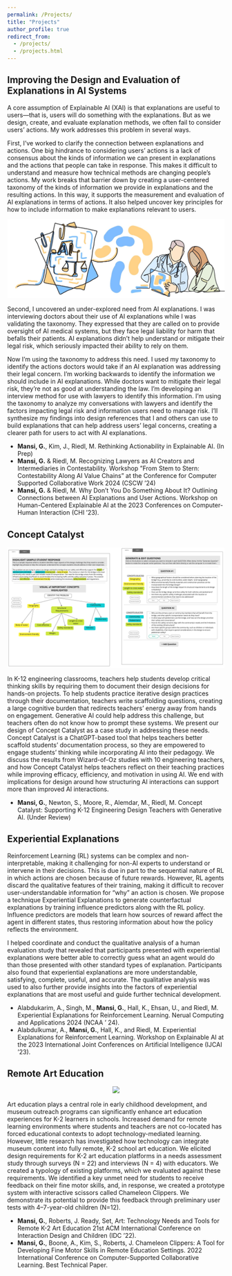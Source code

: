 ```yaml
---
permalink: /Projects/
title: "Projects"
author_profile: true
redirect_from: 
  - /projects/
  - /projects.html
---
```


## Improving the Design and Evaluation of Explanations in AI Systems
A core assumption of Explainable AI (XAI) is that explanations are useful to users—that is, users will do something with the explanations. But as we design, create, and evaluate explanation methods, we often fail to consider users’ actions. My work addresses this problem in several ways.

First, I’ve worked to clarify the connection between explanations and actions. One big hindrance to considering users’ actions is a lack of consensus about the kinds of information we can present in explanations and the actions that people can take in response. This makes it difficult to understand and measure how technical methods are changing people’s actions. My work breaks that barrier down by creating a user-centered taxonomy of the kinds of information we provide in explanations and the resulting actions. In this way, it supports the measurement and evaluation of AI explanations in terms of actions. It also helped uncover key principles for how to include information to make explanations relevant to users.

<p align="center">
  <img src="/images/Design_References.jpg" />
</p>

Second, I uncovered an under-explored need from AI explanations. I was interviewing doctors about their use of AI explanations while I was validating the taxonomy. They expressed that they are called on to provide oversight of AI medical systems, but they face legal liability for harm that befalls their patients. AI explanations didn’t help understand or mitigate their legal risk, which seriously impacted their ability to rely on them.


Now I’m using the taxonomy to address this need. I used my taxonomy to identify the actions doctors would take if an AI explanation was addressing their legal concern. I’m working backwards to identify the information we should include in AI explanations. While doctors want to mitigate their legal risk, they’re not as good at understanding the law. I’m developing an interview method for use with lawyers to identify this information. I’m using the taxonomy to analyze my conversations with lawyers and identify the factors impacting legal risk and information users need to manage risk. I’ll synthesize my findings into design references that I and others can use to build explanations that can help address users’ legal concerns, creating a clearer path for users to act with AI explanations.

- **Mansi, G.**, Kim, J., Riedl, M. Rethinking Actionability in Explainable AI. (In Prep)
- **Mansi, G.** & Riedl, M. Recognizing Lawyers as AI Creators and Intermediaries in Contestability. Workshop ”From Stem to Stern: Contestability Along AI Value Chains” at the Conference for Computer Supported Collaborative Work 2024 (CSCW ’24)
- **Mansi, G.** & Riedl, M. Why Don’t You Do Something About It? Outlining Connections between AI Explanations
and User Actions. Workshop on Human-Centered Explainable AI at the 2023 Conferences on Computer-Human
Interaction (CHI ’23).


## Concept Catalyst

<p align="center">
  <img src="/images/ConceptCatalyst.jpg" />
</p>

In K-12 engineering classrooms, teachers help students develop critical thinking skills by requiring them to document their design decisions for hands-on projects. To help students practice iterative design practices through their documentation, teachers write scaffolding questions, creating a large cognitive burden that redirects teachers’ energy away from hands on engagement. Generative AI could help address this challenge, but teachers often do not know how to prompt these systems. We present our design of Concept Catalyst as a case study in addressing these needs. Concept Catalyst is a ChatGPT-based tool that helps teachers better scaffold students’ documentation process, so they are empowered to engage students’ thinking while incorporating AI into their pedagogy. We discuss the results from Wizard-of-Oz studies with 10 engineering teachers, and how Concept Catalyst helps teachers reflect on their teaching practices while improving efficacy, efficiency, and motivation in using AI. We end with implications for design around how structuring AI interactions can support more than improved AI interactions.

- **Mansi, G.**, Newton, S., Moore, R., Alemdar, M., Riedl, M. Concept Catalyst: Supporting K-12 Engineering
Design Teachers with Generative AI. (Under Review)

## Experiential Explanations

Reinforcement Learning (RL) systems can be complex and non-interpretable, making it challenging for non-AI experts to understand or intervene in their decisions. This is due in part to the sequential nature of RL in which actions are chosen because of future rewards. However, RL agents discard the qualitative features of their training, making it difficult to recover user-understandable information for “why” an action is chosen. We propose a technique Experiential Explanations to generate counterfactual explanations by training influence
predictors along with the RL policy. Influence predictors are models that learn how sources of reward affect the agent in different states, thus restoring information about how the policy reflects the environment.

I helped coordinate and conduct the qualitative analysis of a human evaluation study that revealed that participants presented with experiential explanations were better able to correctly guess what an agent would do than those presented with other standard types of explanation. Participants also found that experiential explanations are more understandable, satisfying, complete, useful, and accurate. The qualitative analysis was used to also further provide insights into the factors of experiential explanations that are most useful and guide further technical development.

- Alabdukarim, A., Singh, M., **Mansi, G.**, Hall, K., Ehsan, U., and Riedl, M. Experiential Explanations for Reinforcement Learning. Nerual Computing and Applications 2024 (NCAA ’ 24).
- Alabdulkumar, A., **Mansi, G.**, Hall, K., and Riedl, M. Experiential Explanations for Reinforcement Learning. Workshop on Explainable AI at the 2023 International Joint Conferences on Artificial Intelligence (IJCAI ’23).

## Remote  Art Education

<p align="center">
  <img src="/images/Merged-Scissors-Screens.png" />
</p>

Art education plays a central role in early childhood development, and museum outreach programs can significantly enhance art education experiences for K-2 learners in schools. Increased demand for remote learning environments where students and teachers are not co-located has forced educational contexts to adopt technology-mediated learning. However, little research has investigated how technology can integrate museum content into fully remote, K-2 school art education. We elicited design requirements for K-2 art education platforms in a needs assessment study through surveys (N = 22) and interviews (N = 4) with educators. We created a typology of existing platforms, which we evaluated against these requirements. We identified a key unmet need for students to receive feedback on their fine motor skills, and, in response, we created a prototype system with interactive scissors called Chameleon Clippers. We demonstrate its potential to provide this feedback through preliminary user tests with 4–7-year-old children (N=12).

- **Mansi, G.**, Roberts, J. Ready, Set, Art: Technology Needs and Tools for Remote K-2 Art Education 21st
ACM International Conference on Interaction Design and Children (IDC ’22).
- **Mansi, G.**, Boone, A., Kim, S., Roberts, J. Chameleon Clippers: A Tool for Developing Fine Motor Skills in Remote Education Settings. 2022 International Conference on Computer-Supported Collaborative Learning. Best Technical Paper.


